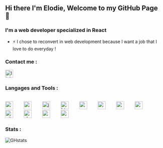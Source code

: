 ## Hi there I'm Elodie, Welcome to my GitHub Page 👋



### I'm a web developer specialized in React


- ⚡ I chose to reconvert in web development because I want a job that I love to do everyday !




### Contact me : 


[<img text-align="left" alt="linkedin-page" width="25px" src="https://cdn.jsdelivr.net/gh/devicons/devicon/icons/linkedin/linkedin-original.svg" />]('https://www.linkedin.com/in/elodie-david31/')



### Langages and Tools : 
<br>
<div>
<img alt="react" width="25px" src="https://cdn.jsdelivr.net/gh/devicons/devicon/icons/react/react-original.svg" style ="margin-right:30px" />      <img alt="redux" width="25px" src="https://cdn.jsdelivr.net/gh/devicons/devicon/icons/redux/redux-original.svg" style ="margin-right:30px" />      <img  alt="js" width="25px" src="https://cdn.jsdelivr.net/gh/devicons/devicon/icons/javascript/javascript-plain.svg" style ="margin-right:30px" />      <img  alt="html" width="25px" src="https://cdn.jsdelivr.net/gh/devicons/devicon/icons/html5/html5-original.svg"  style ="margin-right:30px" />      <img alt="sass" width="25px" src="https://cdn.jsdelivr.net/gh/devicons/devicon/icons/sass/sass-original.svg" style ="margin-right:30px" />      <img alt="node" width="25px" src="https://cdn.jsdelivr.net/gh/devicons/devicon/icons/nodejs/nodejs-original.svg" style ="margin-right:30px" />      <img alt="mysql" width="25px" src="https://cdn.jsdelivr.net/gh/devicons/devicon/icons/mysql/mysql-original-wordmark.svg" style ="margin-right:30px" />      <img alt="postgres" width="25px" src="https://cdn.jsdelivr.net/gh/devicons/devicon/icons/postgresql/postgresql-original.svg"  style ="margin-right:30px" />      <img  alt="git" width="25px" src="https://cdn.jsdelivr.net/gh/devicons/devicon/icons/git/git-plain-wordmark.svg"  style ="margin-right:30px" />      <img  alt="slack" width="25px" src="https://cdn.jsdelivr.net/gh/devicons/devicon/icons/slack/slack-original.svg"  style ="margin-right:30px" />      <img  alt="vscode" width="25px" src="https://cdn.jsdelivr.net/gh/devicons/devicon/icons/vscode/vscode-original.svg" style ="margin-right:30px" />      <img alt="yarn" width="25px" src="https://cdn.jsdelivr.net/gh/devicons/devicon/icons/yarn/yarn-original.svg"  style ="margin-right:30px" />
</div>




### Stats : 


![GHstats](https://github-readme-stats.vercel.app/api?username=Elodvd&show_icons=true)
